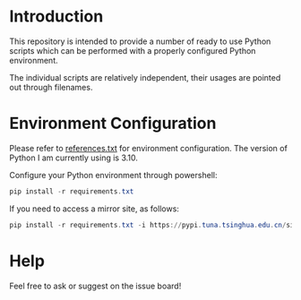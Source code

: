 # Introduction

This repository is intended to provide a number of ready to use Python scripts which can be performed with a properly
configured Python environment.

The individual scripts are relatively independent, their usages are pointed out through filenames.

# Environment Configuration

Please refer to [references.txt](https://github.com/beibingyangliuying/convenient_scipts/blob/master/requirements.txt)
for environment configuration. The version of Python I am currently using is 3.10.

Configure your Python environment through powershell:

```powershell
pip install -r requirements.txt
```

If you need to access a mirror site, as follows:

```powershell
pip install -r requirements.txt -i https://pypi.tuna.tsinghua.edu.cn/simple
```

# Help

Feel free to ask or suggest on the issue board! 